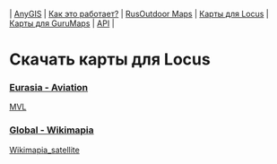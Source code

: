 | [AnyGIS][01] | [Как это работает?][02] | [RusOutdoor Maps][03] | [Карты для Locus][04] | [Карты для GuruMaps][05] | [API][06] |


[01]: https://nnngrach.github.io/map-sources/index
[02]: https://nnngrach.github.io/map-sources/Web/Html/Description
[03]: https://nnngrach.github.io/map-sources/Web/Html/RusOutdoor
[04]: https://nnngrach.github.io/map-sources/Web/Html/Locus
[05]: https://nnngrach.github.io/map-sources/Web/Html/Galileo
[06]: https://nnngrach.github.io/map-sources/Web/Html/Api
# Скачать карты для Locus
### [Eurasia - Aviation](https://github.com/nnngrach/map-sources/raw/PreparingForFilegeneraor/Locus_online_maps/script/Installers/_Eurasia%20-%20Aviation.xml "Скачать всю группу")
[MVL](https://github.com/nnngrach/map-sources/raw/PreparingForFilegeneraor/Locus_online_maps/script/Installers/__MVL.xml "Скачать эту карту")
### [Global - Wikimapia](https://github.com/nnngrach/map-sources/raw/PreparingForFilegeneraor/Locus_online_maps/script/Installers/_Global%20-%20Wikimapia.xml "Скачать всю группу")
[Wikimapia_satellite](https://github.com/nnngrach/map-sources/raw/PreparingForFilegeneraor/Locus_online_maps/script/Installers/__Wikimapia_satellite.xml "Скачать эту карту")
